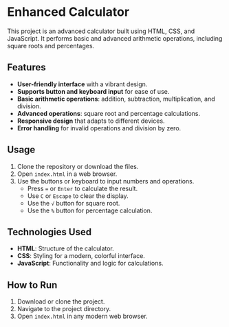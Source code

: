 # Enhanced Calculator

This project is an advanced calculator built using HTML, CSS, and JavaScript. It performs basic and advanced arithmetic operations, including square roots and percentages.

## Features

- **User-friendly interface** with a vibrant design.
- **Supports button and keyboard input** for ease of use.
- **Basic arithmetic operations**: addition, subtraction, multiplication, and division.
- **Advanced operations**: square root and percentage calculations.
- **Responsive design** that adapts to different devices.
- **Error handling** for invalid operations and division by zero.

## Usage

1. Clone the repository or download the files.
2. Open `index.html` in a web browser.
3. Use the buttons or keyboard to input numbers and operations.
   - Press `=` or `Enter` to calculate the result.
   - Use `C` or `Escape` to clear the display.
   - Use the `√` button for square root.
   - Use the `%` button for percentage calculation.

## Technologies Used

- **HTML**: Structure of the calculator.
- **CSS**: Styling for a modern, colorful interface.
- **JavaScript**: Functionality and logic for calculations.

## How to Run

1. Download or clone the project.
2. Navigate to the project directory.
3. Open `index.html` in any modern web browser.



